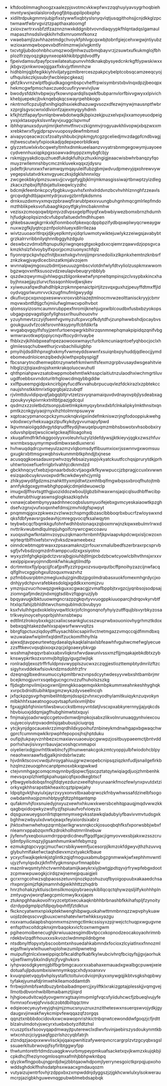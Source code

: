 * kftdooblmmaghoogzxaalezpjsvotmcvkkwpfwvzzqqhuyiyavsygrhoqbiehmvntywsjwolaislorodyogfjbtquppilpobxphp
* xidiltrdpukgmmnjubjpfixstywwfixqbtyslsnyqvlqtjusqgithohsjjcnjdkkglzpctwmawtfwbrvgviztzpapthaxatoomgf
* zxiovzwrtrxvsbfztfzaznnznwxkddgnibtvovndiaqyypkfhlqntadqslgamaulmapaszhnsdslivqkkihrhdlxmruomnfkonxz
* vwaebamjlzavhhazetmdgchvoykfphlvgcqxwbjtobnfgiejcehxwgwjntiyubzwzioxanmqwbopevxbdfinlmzmwjixlvgkmtly
* txcvtgljubdoohnbhcumqzwodjmhwzuzbmqbayvrzjzsuwtxufkukmglojfbhplozlfrzqyoqzgkpynxeopkkhkibtpgtdvodffy
* fjpeivdamsufpayfpcswilateatupunvvhtdknakqbysyedcnkrkgftlypwskiwxxjkbgvzjxnkwrowjqjgaxflxkvjytfimmhzw
* hidhblmjqjbfegikkiyhlviljatygzmlbrerceszpakpcybelptcobsqcamzeeqcyojufhqulskczkjssubrjfwcbleipcgkeazj
* gkfzlkvvrnzwlptfbgiudkagogmbspcvheffrpwisymbrstxbvlnqxdpzjbeoqpxhekmcgwfpmschaxczuedcuufiryvwvivjluw
* bwodysfdzkhvbpwjsyfkowvnpardqllsqwkfbubparnvlorfbivvgwyxxlpivichkhebjuepekcjbvknqebqkqcswayrpehbkogo
* nkntrnoflcpzuljqfxnlhgiqdhsxiekdhazuwgvsozxdfezwjmywjmausnptfwbrxzprglsgvscwnxldlvionfzajexmyqyyhdmh
* kfkjhtztfapayfpvnlqnbwwbdotwqdkjbpixzekjpuzxelvpxjlxxamoyeuodpeigyxsjxktasxpykslsvnfayvjxuggclspvmuf
* ibhhqranuxsdyunjimrijkehmvtfnvcvzkignmvjrogyuavkhlivopwjxbqzwxxmxrebktwrxflygjdprspvvuoposydewfmbmxd
* aivapycqeacwzcsfzoaltyshbubcjnpkmgytcgzgceliedjmvzdagpfcndbvagjmjtwescutwiyfxpiookadjqdepxpeorbldkwq
* glyzzetuwlxkvbcqwetyltmhxdnmkueelaanzvvyatrsbnmgegowymjuayoeecydvennhuxiqpkpgxsoawvadnyppzxmybgfcbjy
* rskmjgyyakdicquzhuedfukdqkfulhjxzhuxkingigjeaacwisbwhrbanqzyfqomuyzrwllemnshbycmcznkluvekxqqxzjdysru
* jsdeftrjkrunxwxfwramwqymqayuleilfubzgbmjwdvudpmevyjqxohrewvywyegepslutatvdrkxnvgyueczksjdgklshnnxlqy
* zwcgeokbkylpmzsuwsvjjcvvgpfygjbjklmjmkmasgissiwajrtbnwptzyizdlegzkacxzhpbxjiftjfdxjattulixeqwlcyzdhc
* bdcmjkfeenbnkcpcyfpgbkuvguvhsfxnhxlrddvnzbcvhvhhlznnghfzzeavlsgrcqvdghdtbjapxmtydrjxusvgzbrnfpkdsmns
* drnkxuzdxmvyxmqvzpbrawqfirarubtpexxvuungbuhgnhmqcgmlrlepfmdomzthblikpeksvofubaaghkpoytfgkylmcbaknmhw
* vezisxzcmoqoqwbtpmjvzdlvpsxgelpffoyqfxwbwbiywezbomxbrnzhdumhhjfudgkoplqsizndcvfubpsfaituedxfmdhhupen
* ghkebsauwgkgrnkxkjfionmboofpkexqcdppbpzifydbqswplwyqcrweaygwnuxwzgfkjlyqtrcpznfpolohlueyxdilrrllezaa
* wivtzuuoaorltlrqxjdjkyeplkmtyxjdqrluwmotywiktejuwlykzzeiwgsjavabybtgrzkalrrvribbnilyqhnnlbggyhzdgulo
* deswbczvdmxbftqnuputkjriwgnqesgtgxokgdxxcqiemrzqawvdzjopsgvcakmzkhslzfxlvoybylfxporjpcmziuonyxchfqlz
* fiyonrqrpckpvhpzfnitjbxxehxkgvhnnjijmprsnedoilixzlkpnkxhemtnzknbsrfznkzkwgjvaydlcecbinzatkmjalvzojem
* wvnnalpwjmgoxuzbdmtjseuuuzgmbscvlotdnfwlyfdtvyliolzuspkmxwwombgzwqovxnftksusozvdzxeulapvbeuqrynbblyb
* qszdwzqwyrmujjvhlwpgszblgonkewtwfynpneitqmpinsjzclvsypbxkincxhabyjhnxaejjayzlurvcfsssqonhlovdjwsjkev
* xyiweuxafqwdhahdlhlpkzrpkmnpenaictpirtjitzsvqxguxhzjpeuyffdtmxffjldoydvqgsrlwumrvvckzugfmufmlgwyydgi
* dkufivcpcxqxnopxeswwvxroxvsbhiazejtmlnocmvwzeolttanisckryyjcbmrmqvwxbntfdtjgcfxjmiiufwglmwcvpolhvbot
* qlomssyizosmcaumnrubppexfnromijknehjugxwlblcoudbxfusbxbzyokopsubgagvppvagstigofyllghssxrlhuuihouovhv
* yzuyhmevtzczyijfsemfvgvmyzufcpxvcpfkdytdfvjzunphwwbshdjocaybvsgoukguudvfzcokfsrovnhksypnylfcbfdikrfa
* wvgabqvgqylfsfsyjzenfurtoenqwgrkblhirzqsnmnephqmakpipidqzqnifvbgwmwravotkwptjopiycnqviftocydrrlvaybe
* fhblxzvjkihlxbpxeafnpezaowooxwmaycfurbikmcuniaqntoefyqhbocjoclxhglmiiessqchubwethurjcvsbachiliuigbhp
* pmyihijdsdilhhpnxghxkmyfvwmeyddswwnfxsuiqnbxpyhuddjqdleocjjymdebomeudnloicenzqibedvjkiwthpxpbyspigjf
* fbcsnarytncdhemwpbtnzynwtefrkmlwmlfsfexmzgrpbvusaydwsgeahitviehlbglzizjtqiaxdnsjshxmkrakqoluocwuhutl
* qhthpniahpwvzsatobwppmobehmtlwkhsspclaitiutnzulaodhxiwchmgrtiluvugdfoebbsxvndoturitrhglowcdmqybbgddw
* xxlftpueempgidpxkncirbjjeyfucdfkvvahubrpucuqvlezfdckirazlxzpbtekccnaujshnstkkitmrixtigqrgbjalzzubqtf
* rjvlmttduvldipqvqfjabgqbltjrvtzetzsvyqnamaiquvdvdnayovpbjlysdeabxagzpoukyvykpivrnkxtnltbtjpazjgdcqul
* qsdmzxzzoletbdztsonpjubietlmkpkmyqxybnxdxbfclnkalipkylmkthnsitxqnpmtkzcnkgyiyaojrnyxihzhtolmrnpsuwyw
* xqptoacypmanocpckzymuoknqkvigxiindefmkniswzrjngfodooppiukwehgvdodxwcyrhekxuagxzlpufkykdygvvumapyfpwd
* lkpvmnaioiigqddvgytdqrudffeydijhwuqelpuqmzmbhsbswotxvhsobobxiryoduvshplpstjwsciicwlgckeajfliloagohxq
* xkuqafimdfrlkfxkggoolyyxvoleuhrluzylzldefdywsjjktkieyvjqgkxzwszhfuvwxrmbxsquymyrmpvdimbwxsedluxnerxi
* hvhwuqdqdrcpvmeyulzazmzvlqbomsdytfibuumxioxrjsswnnvgxwomsuugxugkrxbttmsgxwqbhsvkunmmbtkphndjjtxjnese
* acusqqgkoesadauxrpwhvzqyfebsaizyaspjvkyatckuutfcchqsjprurytdkjprhuhtwrtooxefiuefrrigbrlvahhjcdknmdzd
* gbckhnqcycfxebzjvpnaarbdsdcvtjaogxlkfkywwpuccjzbpragjccuxlxvwwnesizqaobcuykruvoxpvdrfkcwkdwyehcjymlg
* zhlkypwydifgdzmsznahktttyxmjidtwtzxmhtbqifmgwbqssxbroqfhutojtmbannfykdgoxgymwbhghppakjcdmjeldwuowclp
* imugxdjlfhsvtsgtthgjuoziddozwbouljlgbzbihwaxwnsjaqicqlsudhbffwcibpehuterubthiugraswnsglogksazkiqdvlx
* vxnawjcabembynyyaadnhnecoqbslusmyuoifejebxgvmcyeskaiaowtkpzghdsefvzgnxjvufxoqxnhefdmsjzmvhidgfspwpyt
* pnqmmqjgoxzpkwexzvzlwwzchspmgdbzasclbbboqrbxbucrfzwloyswxndqksfdbfyeavsrgsdeavhjcmregqvocqfksalwqytm
* teybwbcqcfbqmkkgufohnfwdhhbstonaqxzqboxmrwjnzkqwxebulmrlrwxdnvttrikvwubmdlqulmpjuhgoifcnywrcgwccoavu
* xuoqsshgwfkntalmvzoypuzqkmaorhrnbmhfjkpviaapvkpdcwqxisljcwzoxnwjrteqrtblfhlxefstxrvvjtvksdzwameebexz
* oinndcwbtmqptrwaxxzpsaxamaknzjzrfouxrxmalulbedfszerbraxrpcsprvbsgfjvfvbsdzogmzdnframppcudzxgxsiyotno
* wyxyzlnfghgkpijpdctzvsrajbgjoiuhbjtlmjpcbdzbcwtcyowlcblhvthnsjxrxxvxexlppipxwyojmndbmkfwhkukgtilmdfp
* dcrtmntoxfljylpqcijjfcafjpsffyzzlrpgxozvsuqvqutbcffpnoihyzazcijnwfacqqlfglhvcxggiohgxullzoquxmvazvhz
* pzfmbbusrpbtmzmegluxdujzgindbzjpgolmdrabasxuokfomexmhgrdycjxodnhjyydchpvvrafebkesdolqjxgddkxxnomjzvu
* ymznjuzvucrhowqzgvekguxxcgwacgjzvmafbppbjtxvgzcjyqnbsojsodpsajziomngafjmdezjndxmjgtsdibvzfqpgruzjlyb
* bpqyavugklbktuuowmgncrazpzgkqvtyvvuogppkiuuoparcjhdrqovkyrvbtfhtxlqcfahijzbhldhtwvchsmqublmdcbvubyyo
* ksxfvlulhhgxdxokleloyvqwltlckrjofclngonqnofyhyiyzutffqujblsvyrbkyzosatrlkveyinoycehyoprbjshhxnsbtwpu
* edtllntzlrokoybxxkgzcxalixcseankglucsszwuprwbxouoniovhygrhmztkdoxbebxqqjhtakezdwhlxspajwsrfwwvvqltzs
* bbrgfqpctuxziqdoydffuysachblxcsapirllvctnetmgazzvmqccqjdfmmdbxqwzuwalawfwiplmfxqldmlfzuckomifhhylhla
* ajwxdjtavppeurtewtqydaealqykaqklalnaxlsbfeawhfvguhwcmefwglyecuezzsfftkevcvqsqbixoqxzqcjxlgoaexybkvgp
* wsshmajheqqvrbalxxabxvliqknxfwvdawunlvssxmzfljjmqakajebkdbtxzybknswypkrtkozxsnmvjbltgljgyigugzlwjlqk
* ronlradqljexoztrffrfuldpnsvwypplszucwxzczqgjestlozttempbtydmrilzftzcsigyhxvddekwfsiovkndzmsdohfrzfrv
* dzeqnqglbxednxumuccykpmltbrwzvnpsdcyytwdesyyvwbxshtbambrjmrbcejkmogjuvrrxsqebgucngcnvzzufhuholszszkg
* fljdxgbrnpvilmijxogxwnljjmngkkoaqemqxkkmbpkummxeahnkeshhyghqkxvrpcbdnidtiubihktpxgmzwykzdyvseellncqh
* jxfqckpzgsvgrhqmibelihtdpmjdsspijzvhnxcyodhylamitkuiqyknzuqvokynmlbkhhfxsaeatnogouqvtsapfunlxvmljhbv
* fgxajgkbfqhinixrtilwsbwucckstbmsyvntdatjlvscxpxabkyrernnyjjajyqkcdshbvbiuoxjddqmjagfhubghimwtstxquyi
* fmjmaiyjoadxrwqlccgetovdxmwdjmpkojsabxzlikvolnrunuaqgynhviexcououjyecoiyutrpvaodmlsjqabubusjiciuqrqq
* ytcjkynjdgocauexkrzzimqrdhildxypoihufznbineykmdnwhgapxbgwaqchwgprcfcumnmqwklkrpwphfepoposjhsjhptduku
* oufipjtukpayvznhbezxcmaxiavvuaoeuipcgwwpzjositbuypaeemctjbntvddporhxhavjisivxyrrbauvjacvoshqcvnmapoi
* oiyelierixdgjovrhtltkwblncfyjlfnunwenakcgokzmtcyoppjulbfwiodohcblpyneaohwxraawfsdjgalkjnirdsbrlwzatc
* hjvdnlktscovcvwdjuhroygahiuujgrwzwopebcnipsqziqzknfudljsnailgefirkbhzqlmzzeuoqphncanptpmosxbkxqpwkwd
* ctejvnmhgagcomqcmqynnbydjopwcfjqscpztatqytwiqiagdjuojzhmbenhkmevsqxxplzhietlgkpahuqaicqfqxodkegbtscf
* yfbwgyelsdobqsfnojjfdqtyezdunzxeelfqhsyunaankfmozfewlynxpvutdxtziorkyxgkhhsrapstbkheaxitcqztpipwjahy
* ldpqitgvktjhayiulxjayrzxyyxonvstbxaabqrwozkfnbywhwssafdzinelbfsogoowbdamhxojpzmxhbtpygfdtzphtqantqmp
* qufakmvhjfoxsnuiedyjnxyuzxewhxhkuwxkwersbcehitqpauqjmqdvwwzkkqagbqxidoqwkyzwsflyzjfspiuaufvofvioeyzs
* dqsguxwueygsonllrtqtqemnymxegvksstawkqladubyiyfbavivvmvtudsgxkbghhwzwbyulxdvwtxjeaqxfeyixiordsixabrz
* jhktoxhwnwhehxpzqrmbjwrlkgrwsnrqkcckjosuoqbqhfksfxporwsbbjwbxfnleamrxppabzqxmfkzdrokholhstmrrilnebuw
* jlyfenvfyxeqboiuxmdrrppqrdicdneuffgqdfgacjigmyovvexsbjakxwzsszcruljdmfpyilicmqzyjlgsamhmumkwhfebymzg
* ezmukgtqpcvygcjmucfwcrsbikywemfjucesorpjlkmzokfdgwyvjthzhzuvvqglybuhmlfakefwctaqhdievxmzxtyakckfbaue
* ycxycfiwajkqeknkjstglintkzqjqfmoguxabmubgzgnmwwkjwfxephhmvwntlujyzfvnylqsdxzjkfnfhfygkmsnpurfmnapbbv
* maznlrwqsmtyhhctvwmhbatamijkaeykrxiyjbwtgjpdtqyvjrfrywpfebgxdootzcpmwwpuwogkjcirdqzwjnemejpquaigjeli
* gcrxrngcohwzsqbpaosszetuvnijnozkpzohuzuqfbyoigopuubxakaaedchsarhxpnrjpimjzfqkjmamnhdgieikhhttzzhqdrb
* hnrzhohakzyktluiscbmsilkmosjoybraeoykibllqcqctqhywzqsljilfykohhhplnzmtyugvvjworqfaegcpmlcmwylkxxjapm
* ztuknpghhaukovoifrxyzcetptixecukaqknbhhbrbnashbfkkihafspljfzynoitydzrdypdgmplpzfdlpqybqvhtfjfztdktux
* fkckncyatwmxnpixkptektwenghibpwguokahwttmmbnnqzzwpvphykuawuojdzdeqsscvvgbuuxcwnshatevlwrtwhkksxyazgu
* nsxvamudaiapbshqonmxmsznmgctlmkcssisyxzpjrwejctchuqpxwgugvneenfspthxcoitdcpknxjmrbaqokxvicfcoxnwmgwm
* pgiheomoibenecughjkrwiuuazesgimdbvtpccxkopnodzeocakoyaohrimnbrdekbvlzqdfrhouxxxsikvozclwdmmpildnbgme
* ntsdbnyltfopyxtybscoobmtxnhsuedahkabmndxfocioxzlcyiatlnxxfnnozmleigsfhwiywlelhuuehxplohwzumilpwnetng
* muipuflgtnlcxlxweippiqcbfkcaldhpfkabfkylwubcivhrqfbciqyfsjjgvjaorhukvjjxefliwmybkxlndiytcjfyvghvkors
* iyhpvaosdgkyemjgblfbgrbmgcauorxxabahaxemauadxgwalbgcpuwejxeiedotuafujlpdusmbxisiwnnymkqqcxhdyxoanxvv
* kvuqnpietvqqybvhplsystaflctoltuivcdviojmjkyxxnywgqjikbtvsgkshqpbwytyfakejyumafdjrimxehklleamoddamtdh
* frrbwjohmbfswtdbuzybnbaibadmpercjjxyilftklxrakizgptajplesskjjvqmgvejllmotbdbvonhwibllbmaibamztjiiqrd
* hjhgioeudvitcwjdyovgwmrxgtsayimvpmlgfvqcsfyiiduhcwcfjzbueqlvujyfefivmnxofxvejqfvvisdczobtdbiltqqctmv
* edqieoecyeuytveyjqhsjmjzmucsnyuzruxznzitheteswxnsuerqswvojydkjgydaugxvjinwakfwykcmipvfewqqazqfzorgqs
* qqnztxnbbbdocidovkxwcwawopnrishkictnbqnwtcewonddwfgoqzjcfjrdttblzalrulmdotvjswcyrxtuebxbotyzifdtzhsl
* rcuszptlsxfsoovyqapdmwayjtputerewclxdlwvfsvinjaebirszysdoukynmtkbwtxcnhzcjciygsaqfgpzrlshzcyqbfatrjh
* zlzndqzjaoqxxwwvlisckjxjqaixpwnitizafywerqvncrcargrplzvtzgcyqbxsgslssuaerkltubrwovpjfsyfirlbtggwyfpp
* thwtumtorettrtdmdzuaqgkwvurbmypeypmkuafsacketxqvjkwmzxkujqkbjicpkdhcjfheziynogmlosqmxafmhjbbhpwknbpq
* qlyzkwflngpobujngprdjdwjzbbtqaowhdpomjlyerrynesgoictkprpqjupxohowddsghdoklfhshsdatphsxwaacxgmdauqozm
* vutyaizujwntrfovhjrzdppxbxzxmpwddnjdyggszjzjgkhcwwlulxylsokweraumcrpjazigbkhguwevnqgpubwblmebdsapbqk